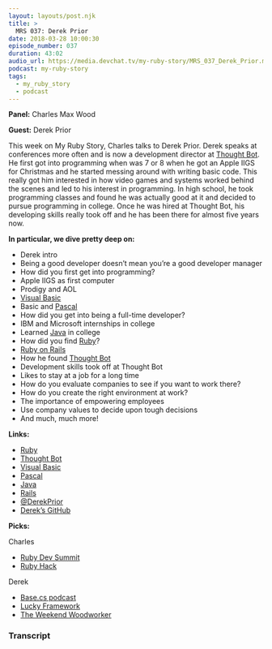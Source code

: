 ```yaml
---
layout: layouts/post.njk
title: >
  MRS 037: Derek Prior
date: 2018-03-28 10:00:30
episode_number: 037
duration: 43:02
audio_url: https://media.devchat.tv/my-ruby-story/MRS_037_Derek_Prior.mp3
podcast: my-ruby-story
tags:
  - my_ruby_story
  - podcast
---
```


**Panel:** Charles Max Wood

**Guest:** Derek Prior

This week on My Ruby Story, Charles talks to Derek Prior. Derek speaks at conferences more often and is now a development director at [Thought Bot](https://thoughtbot.com/). He first got into programming when was 7 or 8 when he got an Apple IIGS for Christmas and he started messing around with writing basic code. This really got him interested in how video games and systems worked behind the scenes and led to his interest in programming. In high school, he took programming classes and found he was actually good at it and decided to pursue programming in college. Once he was hired at Thought Bot, his developing skills really took off and he has been there for almost five years now.

**In particular, we dive pretty deep on:**

- Derek intro
- Being a good developer doesn’t mean you’re a good developer manager
- How did you first get into programming?
- Apple IIGS as first computer
- Prodigy and AOL
- [Visual Basic](https://en.wikipedia.org/wiki/Visual_Basic)
- Basic and [Pascal](http://www.pascal-programming.info/index.php)
- How did you get into being a full-time developer?
- IBM and Microsoft internships in college
- Learned [Java](https://java.com/en/download/) in college
- How did you find [Ruby](https://www.ruby-lang.org/en/)?
- [Ruby on Rails](http://rubyonrails.org/)
- How he found [Thought Bot](https://thoughtbot.com/)
- Development skills took off at Thought Bot
- Likes to stay at a job for a long time
- How do you evaluate companies to see if you want to work there?
- How do you create the right environment at work?
- The importance of empowering employees
- Use company values to decide upon tough decisions
- And much, much more!

**Links:**

- [Ruby](https://www.ruby-lang.org/en/)
- [Thought Bot](https://thoughtbot.com/)
- [Visual Basic](https://en.wikipedia.org/wiki/Visual_Basic)
- [Pascal](http://www.pascal-programming.info/index.php)
- [Java](https://java.com/en/download/)
- [Rails](http://rubyonrails.org/)
- [@DerekPrior](https://twitter.com/derekprior?ref_src=twsrc%255Egoogle%257Ctwcamp%255Eserp%257Ctwgr%255Eauthor)
- [Derek’s GitHub](https://github.com/derekprior)

**Picks:**

Charles

- [Ruby Dev Summit](https://rubydevsummit.com/)
- [Ruby Hack](http://rubyhack.com/)

Derek

- [Base.cs podcast](https://www.codenewbie.org/basecs)
- [Lucky Framework](https://luckyframework.org/)
- [The Weekend Woodworker](https://theweekendwoodworker.com/bmw/)

### Transcript
